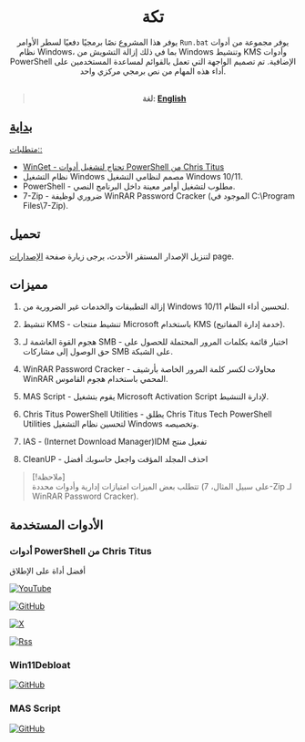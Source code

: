 <div align="center">

# تكة

يوفر هذا المشروع نصًا برمجيًا دفعيًا لسطر الأوامر `Run.bat` يوفر مجموعة من أدوات نظام Windows، بما في ذلك إزالة التشويش من Windows وتنشيط KMS وأدوات PowerShell الإضافية. تم تصميم الواجهة التي تعمل بالقوائم لمساعدة المستخدمين على أداء هذه المهام من نص برمجي مركزي واحد.<br/><br/>

> **لغة: <a href="README.md">English**

</div>

## بداية

متطلبات::

- WinGet - تحتاج لتشغيل [أدوات PowerShell من Chris Titus](https://github.com/Nahh2/Takka/releases)
- نظام التشغيل Windows مصمم لنظامي التشغيل Windows 10/11.
- PowerShell - مطلوب لتشغيل أوامر معينة داخل البرنامج النصي.
- 7-Zip - ضروري لوظيفة WinRAR Password Cracker (الموجود في C:\Program Files\7-Zip).

## تحميل

لتنزيل الإصدار المستقر الأحدث، يرجى زيارة صفحة [الإصدارات](https://github.com/Nahh2/Takka/releases) page.<br/>

## مميزات

1. إزالة التطبيقات والخدمات غير الضرورية من Windows 10/11 لتحسين أداء النظام.

2. تنشيط KMS - تنشيط منتجات Microsoft باستخدام KMS (خدمة إدارة المفاتيح).

3. هجوم القوة الغاشمة لـ SMB - اختبار قائمة بكلمات المرور المحتملة للحصول على حق الوصول إلى مشاركات SMB على الشبكة.

4. WinRAR Password Cracker - محاولات لكسر كلمة المرور الخاصة بأرشيف WinRAR المحمي باستخدام هجوم القاموس.

5. MAS Script - يقوم بتشغيل Microsoft Activation Script لإدارة التنشيط.

6. Chris Titus PowerShell Utilities - يطلق Chris Titus Tech PowerShell Utilities لتحسين نظام التشغيل Windows وتخصيصه.

7. IAS - (Internet Download Manager)IDM تفعيل منتج

8. CleanUP - احذف المجلد المؤقت واجعل حاسوبك أفضل

> [!ملاحظة]  
> تتطلب بعض الميزات امتيازات إدارية وأدوات محددة (على سبيل المثال، 7-Zip لـ WinRAR Password Cracker).

## الأدوات المستخدمة

### أدوات PowerShell من Chris Titus

أفضل أداة على الإطلاق

[![YouTube](https://img.shields.io/badge/YouTube-%23FF0000.svg?style=for-the-badge&logo=YouTube&logoColor=white)](https://www.youtube.com/@christitustech)

[![GitHub](https://img.shields.io/badge/github-%23121011.svg?style=for-the-badge&logo=github&logoColor=white)](https://github.com/ChrisTitusTech)

[![X](https://img.shields.io/badge/X-%23000000.svg?style=for-the-badge&logo=X&logoColor=white)](https://x.com/christitustech)

[![Rss](https://img.shields.io/badge/rss-F88900?style=for-the-badge&logo=rss&logoColor=white)](https://christitus.com/rss/)

### Win11Debloat

[![GitHub](https://img.shields.io/badge/github-%23121011.svg?style=for-the-badge&logo=github&logoColor=white)](https://github.com/Raphire/Win11Debloat)

### MAS Script

[![GitHub](https://img.shields.io/badge/github-%23121011.svg?style=for-the-badge&logo=github&logoColor=white)](https://github.com/massgravel/Microsoft-Activation-Scripts?tab=readme-ov-file#download--how-to-use-it)
